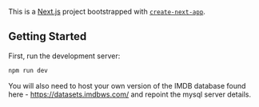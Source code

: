 This is a [Next.js](https://nextjs.org/) project bootstrapped with [`create-next-app`](https://github.com/vercel/next.js/tree/canary/packages/create-next-app).

## Getting Started

First, run the development server:

```bash
npm run dev
```
You will also need to host your own version of the IMDB database found here - https://datasets.imdbws.com/ and repoint the mysql server details.
